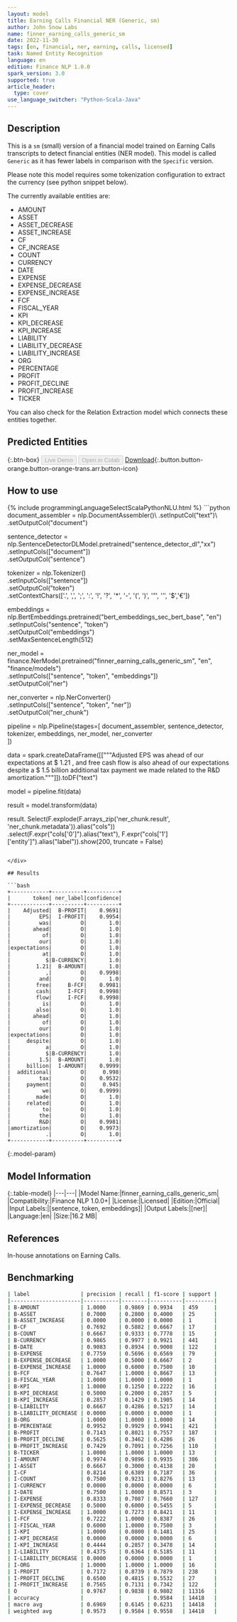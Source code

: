 ```yaml
---
layout: model
title: Earning Calls Financial NER (Generic, sm)
author: John Snow Labs
name: finner_earning_calls_generic_sm
date: 2022-11-30
tags: [en, financial, ner, earning, calls, licensed]
task: Named Entity Recognition
language: en
edition: Finance NLP 1.0.0
spark_version: 3.0
supported: true
article_header:
  type: cover
use_language_switcher: "Python-Scala-Java"
---
```


## Description

This is a `sm` (small) version of a financial model trained on Earning Calls transcripts to detect financial entities (NER model). 
This model is called `Generic` as it has fewer labels in comparison with the `Specific` version.

Please note this model requires some tokenization configuration to extract the currency (see python snippet below).

The currently available entities are:
- AMOUNT
- ASSET
- ASSET_DECREASE
- ASSET_INCREASE
- CF
- CF_INCREASE
- COUNT
- CURRENCY
- DATE
- EXPENSE
- EXPENSE_DECREASE
- EXPENSE_INCREASE
- FCF
- FISCAL_YEAR
- KPI
- KPI_DECREASE
- KPI_INCREASE
- LIABILITY
- LIABILITY_DECREASE
- LIABILITY_INCREASE
- ORG
- PERCENTAGE
- PROFIT
- PROFIT_DECLINE
- PROFIT_INCREASE
- TICKER

You can also check for the Relation Extraction model which connects these entities together.

## Predicted Entities



{:.btn-box}
<button class="button button-orange" disabled>Live Demo</button>
<button class="button button-orange" disabled>Open in Colab</button>
[Download](https://s3.amazonaws.com/auxdata.johnsnowlabs.com/finance/models/finner_earning_calls_generic_sm_en_1.0.0_3.0_1669839690938.zip){:.button.button-orange.button-orange-trans.arr.button-icon}

## How to use



<div class="tabs-box" markdown="1">
{% include programmingLanguageSelectScalaPythonNLU.html %}
```python
document_assembler = nlp.DocumentAssembler()\
    .setInputCol("text")\
    .setOutputCol("document")

sentence_detector = nlp.SentenceDetectorDLModel.pretrained("sentence_detector_dl","xx")\
    .setInputCols(["document"])\
    .setOutputCol("sentence")

tokenizer = nlp.Tokenizer()\
    .setInputCols(["sentence"])\
    .setOutputCol("token")\
    .setContextChars(['.', ',', ';', ':', '!', '?', '*', '-', '(', ')', '”', '’', '$','€'])

embeddings = nlp.BertEmbeddings.pretrained("bert_embeddings_sec_bert_base", "en") \
  .setInputCols("sentence", "token") \
  .setOutputCol("embeddings")\
  .setMaxSentenceLength(512)

ner_model = finance.NerModel.pretrained("finner_earning_calls_generic_sm", "en", "finance/models")\
    .setInputCols(["sentence", "token", "embeddings"])\
    .setOutputCol("ner")

ner_converter = nlp.NerConverter()\
    .setInputCols(["sentence", "token", "ner"])\
    .setOutputCol("ner_chunk")

pipeline = nlp.Pipeline(stages=[
    document_assembler,
    sentence_detector,
    tokenizer,
    embeddings,
    ner_model,
    ner_converter   
    ])

data = spark.createDataFrame([["""Adjusted EPS was ahead of our expectations at $ 1.21 , and free cash flow is also ahead of our expectations despite a $ 1.5 billion additional tax payment we made related to the R&D amortization."""]]).toDF("text")

model = pipeline.fit(data)

result = model.transform(data)

result. Select(F.explode(F.arrays_zip('ner_chunk.result', 'ner_chunk.metadata')).alias("cols")) \
               .select(F.expr("cols['0']").alias("text"),
                       F.expr("cols['1']['entity']").alias("label")).show(200, truncate = False)
```

</div>

## Results

```bash
+------------+----------+----------+
|       token| ner_label|confidence|
+------------+----------+----------+
|    Adjusted|  B-PROFIT|    0.9691|
|         EPS|  I-PROFIT|    0.9954|
|         was|         O|       1.0|
|       ahead|         O|       1.0|
|          of|         O|       1.0|
|         our|         O|       1.0|
|expectations|         O|       1.0|
|          at|         O|       1.0|
|           $|B-CURRENCY|       1.0|
|        1.21|  B-AMOUNT|       1.0|
|           ,|         O|    0.9998|
|         and|         O|       1.0|
|        free|     B-FCF|    0.9981|
|        cash|     I-FCF|    0.9998|
|        flow|     I-FCF|    0.9998|
|          is|         O|       1.0|
|        also|         O|       1.0|
|       ahead|         O|       1.0|
|          of|         O|       1.0|
|         our|         O|       1.0|
|expectations|         O|       1.0|
|     despite|         O|       1.0|
|           a|         O|       1.0|
|           $|B-CURRENCY|       1.0|
|         1.5|  B-AMOUNT|       1.0|
|     billion|  I-AMOUNT|    0.9999|
|  additional|         O|     0.998|
|         tax|         O|    0.9532|
|     payment|         O|     0.945|
|          we|         O|    0.9999|
|        made|         O|       1.0|
|     related|         O|       1.0|
|          to|         O|       1.0|
|         the|         O|       1.0|
|         R&D|         O|    0.9981|
|amortization|         O|    0.9973|
|           .|         O|       1.0|
+------------+----------+----------+
```

{:.model-param}
## Model Information

{:.table-model}
|---|---|
|Model Name:|finner_earning_calls_generic_sm|
|Compatibility:|Finance NLP 1.0.0+|
|License:|Licensed|
|Edition:|Official|
|Input Labels:|[sentence, token, embeddings]|
|Output Labels:|[ner]|
|Language:|en|
|Size:|16.2 MB|

## References

In-house annotations on Earning Calls.

## Benchmarking

```bash
| label                | precision | recall | f1-score | support |
|----------------------|-----------|--------|----------|---------|
| B-AMOUNT             | 1.0000    | 0.9869 | 0.9934   | 459     |
| B-ASSET              | 0.7000    | 0.2800 | 0.4000   | 25      |
| B-ASSET_INCREASE     | 0.0000    | 0.0000 | 0.0000   | 1       |
| B-CF                 | 0.7692    | 0.5882 | 0.6667   | 17      |
| B-COUNT              | 0.6667    | 0.9333 | 0.7778   | 15      |
| B-CURRENCY           | 0.9865    | 0.9977 | 0.9921   | 441     |
| B-DATE               | 0.9083    | 0.8934 | 0.9008   | 122     |
| B-EXPENSE            | 0.7759    | 0.5696 | 0.6569   | 79      |
| B-EXPENSE_DECREASE   | 1.0000    | 0.5000 | 0.6667   | 2       |
| B-EXPENSE_INCREASE   | 1.0000    | 0.6000 | 0.7500   | 10      |
| B-FCF                | 0.7647    | 1.0000 | 0.8667   | 13      |
| B-FISCAL_YEAR        | 1.0000    | 1.0000 | 1.0000   | 1       |
| B-KPI                | 1.0000    | 0.1250 | 0.2222   | 16      |
| B-KPI_DECREASE       | 0.5000    | 0.2000 | 0.2857   | 5       |
| B-KPI_INCREASE       | 0.2857    | 0.1429 | 0.1905   | 14      |
| B-LIABILITY          | 0.6667    | 0.4286 | 0.5217   | 14      |
| B-LIABILITY_DECREASE | 0.0000    | 0.0000 | 0.0000   | 1       |
| B-ORG                | 1.0000    | 1.0000 | 1.0000   | 14      |
| B-PERCENTAGE         | 0.9952    | 0.9929 | 0.9941   | 421     |
| B-PROFIT             | 0.7143    | 0.8021 | 0.7557   | 187     |
| B-PROFIT_DECLINE     | 0.5625    | 0.3462 | 0.4286   | 26      |
| B-PROFIT_INCREASE    | 0.7429    | 0.7091 | 0.7256   | 110     |
| B-TICKER             | 1.0000    | 1.0000 | 1.0000   | 13      |
| I-AMOUNT             | 0.9974    | 0.9896 | 0.9935   | 386     |
| I-ASSET              | 0.6667    | 0.3000 | 0.4138   | 20      |
| I-CF                 | 0.8214    | 0.6389 | 0.7187   | 36      |
| I-COUNT              | 0.7500    | 0.9231 | 0.8276   | 13      |
| I-CURRENCY           | 0.0000    | 0.0000 | 0.0000   | 6       |
| I-DATE               | 0.7500    | 1.0000 | 0.8571   | 3       |
| I-EXPENSE            | 0.8333    | 0.7087 | 0.7660   | 127     |
| I-EXPENSE_DECREASE   | 0.5000    | 0.6000 | 0.5455   | 5       |
| I-EXPENSE_INCREASE   | 1.0000    | 0.7273 | 0.8421   | 11      |
| I-FCF                | 0.7222    | 1.0000 | 0.8387   | 26      |
| I-FISCAL_YEAR        | 0.6000    | 1.0000 | 0.7500   | 3       |
| I-KPI                | 1.0000    | 0.0800 | 0.1481   | 25      |
| I-KPI_DECREASE       | 0.0000    | 0.0000 | 0.0000   | 6       |
| I-KPI_INCREASE       | 0.4444    | 0.2857 | 0.3478   | 14      |
| I-LIABILITY          | 0.4375    | 0.6364 | 0.5185   | 11      |
| I-LIABILITY_DECREASE | 0.0000    | 0.0000 | 0.0000   | 1       |
| I-ORG                | 1.0000    | 1.0000 | 1.0000   | 16      |
| I-PROFIT             | 0.7172    | 0.8739 | 0.7879   | 238     |
| I-PROFIT_DECLINE     | 0.6500    | 0.4815 | 0.5532   | 27      |
| I-PROFIT_INCREASE    | 0.7565    | 0.7131 | 0.7342   | 122     |
| O                    | 0.9767    | 0.9838 | 0.9802   | 11316   |
| accuracy             |           |        | 0.9584   | 14418   |
| macro avg            | 0.6969    | 0.6145 | 0.6231   | 14418   |
| weighted avg         | 0.9573    | 0.9584 | 0.9558   | 14418   |
```